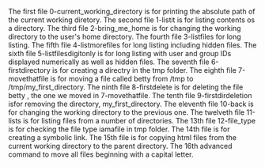 The first file 0-current_working_directory is for printing the absolute path of the current working diretory.
The second file 1-listit is for listing contents os a directory.
The third file 2-bring_me_home is for changing the working directory to the user's home directory.
The fourth file 3-listfiles for long listing.
The fifth file 4-listmorefiles for long listing including hidden files.
The sixth file 5-listfilesdigitonly is for long listing with user and group IDs displayed numerically as well as hidden files.
The seventh file 6-firstdirectory is for creating a directry in the tmp folder.
The eighth file 7-movethatfile is for moving a file called betty from /tmp to /tmp/my_first_directory.
The ninth file 8-firstdelete is for deleting the file betty , the one we moved in 7-movethatfile.
The tenth file 9-firstdirdeletion isfor removing the directory, my_first_directory.
The eleventh file 10-back is for changing the working directory to the previous one.
The twelveth file 11-lists is for listing files from a number of directories.
The 13th file 12-file_type is for checking the file type iamafile in tmp folder.
The 14th file is for creating a symbolic link.
The 15th file is for copying html files from the current working directory to the parent directory.
The 16th advanced command to move all files beginning with a capital letter.

